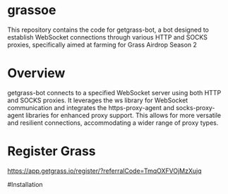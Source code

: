 # grassoe
This repository contains the code for getgrass-bot, a bot designed to establish WebSocket connections through various HTTP and SOCKS proxies, specifically aimed at farming for Grass Airdrop Season 2

# Overview
getgrass-bot connects to a specified WebSocket server using both HTTP and SOCKS proxies. It leverages the ws library for WebSocket communication and integrates the https-proxy-agent and socks-proxy-agent libraries for enhanced proxy support. This allows for more versatile and resilient connections, accommodating a wider range of proxy types.

# Register Grass
https://app.getgrass.io/register/?referralCode=TmqOXFVOjMzXujq

#Installation

